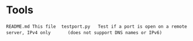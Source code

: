 # Tools

``README.md	This file``
`` ``
``testport.py	Test if a port is open on a remote server, IPv4 only``
``		(does not support DNS names or IPv6)``

